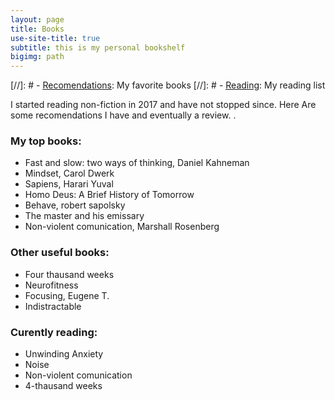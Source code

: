 ```yaml
---
layout: page
title: Books
use-site-title: true
subtitle: this is my personal bookshelf
bigimg: path
---
```


[//]: #  - [<u>Recomendations</u>](recomendations): My favorite books
[//]: #  - [<u>Reading</u>](reading): My reading list


I started reading non-fiction in 2017 and have not stopped since. Here Are some recomendations I have and eventually a review.
.

### My top books:
- Fast and slow: two ways of thinking, Daniel Kahneman
- Mindset, Carol Dwerk
- Sapiens, Harari Yuval
- Homo Deus: A Brief History of Tomorrow
- Behave, robert sapolsky
- The master and his emissary
- Non-violent comunication, Marshall Rosenberg


### Other useful books:
- Four thausand weeks
- Neurofitness
- Focusing, Eugene T.
- Indistractable


### Curently reading:
- Unwinding Anxiety
- Noise
- Non-violent comunication
- 4-thausand weeks